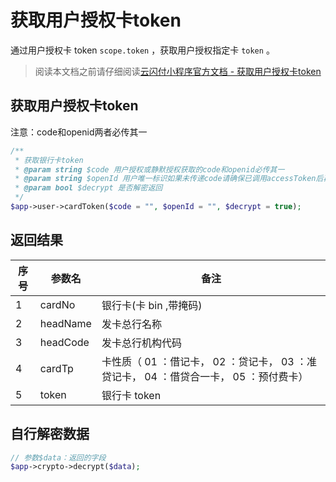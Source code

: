 # 获取用户授权卡token

通过用户授权卡 token `scope.token` ，获取用户授权指定卡 `token` 。

> 阅读本文档之前请仔细阅读[云闪付小程序官方文档 - 获取用户授权卡token](https://opentools.95516.com/applet/#/docs/develop/api-backend?id=_02040304)

## 获取用户授权卡token

注意：code和openid两者必传其一

```php
/**
 * 获取银行卡token
 * @param string $code 用户授权或静默授权获取的code和openid必传其一
 * @param string $openId 用户唯一标识如果未传递code请确保已调用accessToken后再调用此接口
 * @param bool $decrypt 是否解密返回
 */
$app->user->cardToken($code = "", $openId = "", $decrypt = true);

```

## 返回结果

| 序号 | 参数名   | 备注                                                         |
| ---- | -------- | ------------------------------------------------------------ |
| 1    | cardNo   | 银行卡(卡 bin ,带掩码)                                       |
| 2    | headName | 发卡总行名称                                                 |
| 3    | headCode | 发卡总行机构代码                                             |
| 4    | cardTp   | 卡性质（ 01 ：借记卡， 02 ：贷记卡， 03 ：准贷记卡， 04 ：借贷合一卡， 05 ：预付费卡） |
| 5    | token    | 银行卡 token                                                 |

## 自行解密数据

```php
// 参数$data：返回的字段
$app->crypto->decrypt($data);

```

